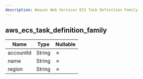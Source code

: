 ```yaml
---
description: Amazon Web Services ECS Task Definition Family
---
```

aws_ecs_task_definition_family
------------------------------

| **Name**  | **Type** | **Nullable** |
| --------- | -------- | ------------ |
| accountId | String   | &cross;      |
| name      | String   | &cross;      |
| region    | String   | &cross;      |
